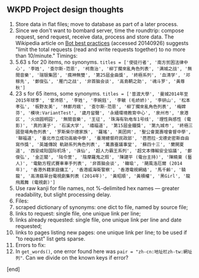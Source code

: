 ## WKPD Project design thoughts

 1. Store data in flat files; move to database as part of a later process.
 1. Since we don't want to bombard server, time the roundtrip: compose request, send request, receive data, process and store data. The Wikipedia article on [Bot best practices](https://en.wikipedia.org/wiki/Wikipedia:Creating_a_bot#Bot_best_practices) (accessed 20140926) suggests "limit the total requests (read and write requests together) to no more than 10/minute." Timings:
   2. 5.63 s for 20 items, no synonyms. `titles = ['使徒行者', '南方贫困法律中心', '李姓', '查尔斯·范恩', '柯喬治', '柳丁擱來亂角色列表', '满城之战', '無間音樂', '瑞银集团', '瘋神無雙', '第25屆金曲獎', '終極系列', '血清学', '邓稼先', '鄭俊弘', '雁门之战', '非首脑会谈', '高島鞆之助', '魂斗罗', '黃尊秋']`
   2. 23 s for 65 items, some synonyms. `titles = ['普渡大學', '曼城2014年至2015年球季', '曾沛慈', '李姓', '李婉鈺', '李敏 (毛娇娇)', '李研山', '松本孝弘', '板野友美', '林鄭月娥', '查尔斯·范恩', '柳丁擱來亂角色列表', '梅嫦芬', '模块:VariantTest', '歲月留聲', '永續環境教育中心', '泉州市', '泉港区', '火烧圆明园', '無間音樂', '王征', '珠海有轨电车1号线', '理性與感性 (電影)', '真的漢子', '石溪大学', '禧福道', '第15屆金鐘獎', '第九城市', '終極三國登場角色列表', '罗斯柴尔德家族', '羅瑤', '美团网', '聖公會莫壽增會督中學', '聯福道', '臺北市立成功高級中學', '臺灣總督府民政部', '芭芭拉·戈德史密斯自由寫作獎', '英雄傳說 軌跡系列角色列表', '萬壽臺議事堂', '蘇四十三', '蘭開夏道', '西安咸阳国际机场', '诛仙', '超人力霸王系列', '超文本傳輸安全協議', '鄭俊弘', '金正閣', '陆令萱', '陰摩羅鬼之瑕', '陳建平 (電台主持)', '陳曉東 (藝人)', '電動方程式賽車車手列表', '非首脑会谈', '韓瑜', '颶風洛厄爾 (2014年)', '香港外籍家庭傭工', '香港威海衛警察', '香港電視網絡', '馬千齡', '驍龍', '高清翡翠台電視劇集列表 (2014年)', '黃昭順', '黃積權', '黑Girl', '龍飛鳳舞 (電視劇)']`
 1. Use raw kanji for file names, not %-delimited hex names — greater readability, but slight processing delay.
 1. Files:
   2. scraped dictionary of synonyms: one dict to file, named by source file;
   2. links to request: single file, one unique link per line;
   2. links already requested: single file, one unique link per line and date requested;
   2. links to pages listing new pages: one unique link per line; to be used if "to request" list gets sparse.
 1. Errors to fix:
   2. In `get_words()`, one error found here was `pair = "zh-cn:地址栏zh-tw:網址列"`. Can we divide on the known keys if error?

[end]

